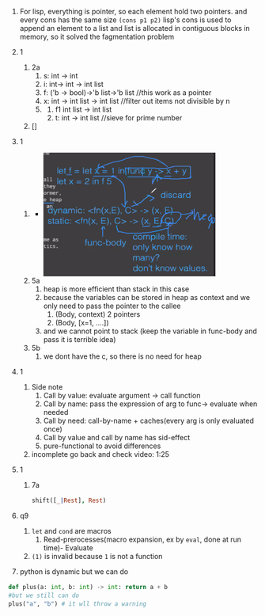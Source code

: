 1. For lisp, everything is pointer, so each element hold two pointers. and every cons has the same size `(cons p1 p2)` lisp's cons is used to append an element to a list and list is allocated in contiguous blocks in memory, so it solved the fagmentation problem

2. 1
   1. 2a
      1. s: int -> int
      2. i: int-> int -> int list
      3. f: ('b -> bool)->'b list->'b list //this work as a pointer
      4. x: int -> int list -> int list //filter out items not divisible by n
      5. 
         1. f1 int list -> int list
         2. t: int -> int list //sieve for prime number
   2. []

5. 1
   1. * <img src="./pic/final-1.png" width = "350" height = "250" align=center />
   2. 5a
      1. heap is more efficient than stack in this case
      2. because the variables can be stored in heap as context and we only need to pass the pointer to the callee
         1. (Body, context)  2 pointers
         2. (Body, [x=1, ….])
      3. and we cannot point to stack (keep the variable in func-body and pass it is terrible idea)
   3. 5b
      1. we dont have the c, so there is no need for heap
6. 1
   1. Side note
      1. Call by value: evaluate argument -> call function
      2. Call by name: pass the expression of arg to func-> evaluate when needed
      3. Call by need: call-by-name + caches(every arg is only evaluated once)
      4. Call by value and call by name has sid-effect
      5. pure-functional to avoid differences
   2. incomplete go back and check video: 1:25

7. 1
   1. 7a
        ```Prolog
        shift([_|Rest], Rest)
        ``` 

9. q9
   1.  `let` and `cond` are macros
       1.  Read-prerocesses(macro expansion, ex by `eval`, done at run time)- Evaluate
   2.  `(1)` is invalid because `1` is not a function

10. python is dynamic but we can do
  ```python
  def plus(a: int, b: int) -> int: return a + b
  #but we still can do
  plus("a", "b") # it wll throw a warning
  ```
